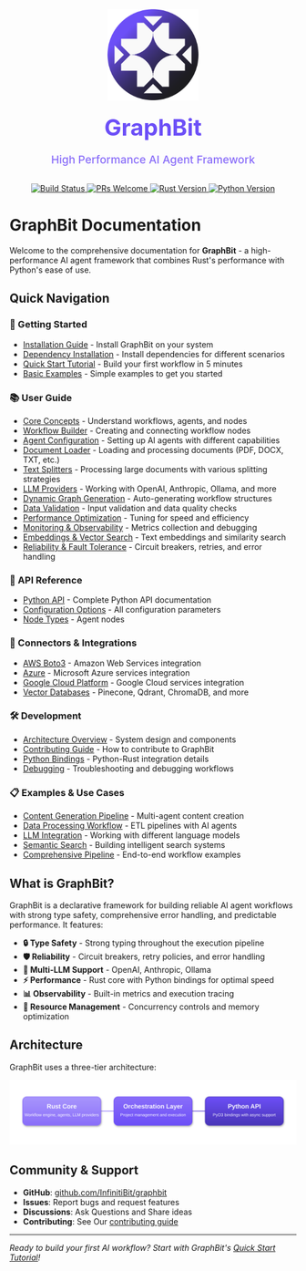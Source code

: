 <div align="center">

<p align="center">
    <img src="assets/logo(circle).png" width="160px" alt="GraphBit Logo" />
</p>

<h1 align="center" style="margin: 20px 0; color: #6C4FF7; font-size: 2.5rem; font-weight: 700;">GraphBit</h1>

<p align="center" style="margin: 10px 0 30px 0; color: #8A6EF9; font-size: 1.2rem; font-weight: 500;">High Performance AI Agent Framework</p>

<a href="https://github.com/InfinitiBit/graphbit/actions/workflows/update-docs.yml">
  <img src="https://img.shields.io/github/actions/workflow/status/InfinitiBit/graphbit/update-docs.yml?branch=main" alt="Build Status">
</a>
<a href="https://github.com/InfinitiBit/graphbit/blob/main/CONTRIBUTING.md">
  <img src="https://img.shields.io/badge/PRs-welcome-brightgreen.svg" alt="PRs Welcome">
</a>
<a href="https://www.rust-lang.org">
  <img src="https://img.shields.io/badge/rust-1.70+-blue.svg" alt="Rust Version">
</a>
<a href="https://www.python.org">
  <img src="https://img.shields.io/badge/python-3.10--3.13-blue.svg" alt="Python Version">
</a>


</div>


# GraphBit Documentation

Welcome to the comprehensive documentation for **GraphBit** - a high-performance AI agent framework that combines Rust's performance with Python's ease of use.

## Quick Navigation

### 🚀 Getting Started
- [Installation Guide](getting-started/installation.md) - Install GraphBit on your system
- [Dependency Installation](getting-started/dependency-installation.md) - Install dependencies for different scenarios
- [Quick Start Tutorial](getting-started/quickstart.md) - Build your first workflow in 5 minutes
- [Basic Examples](getting-started/examples.md) - Simple examples to get you started

### 📚 User Guide
- [Core Concepts](user-guide/concepts.md) - Understand workflows, agents, and nodes
- [Workflow Builder](user-guide/workflow-builder.md) - Creating and connecting workflow nodes
- [Agent Configuration](user-guide/agents.md) - Setting up AI agents with different capabilities
- [Document Loader](user-guide/document-loader.md) - Loading and processing documents (PDF, DOCX, TXT, etc.)
- [Text Splitters](user-guide/text-splitters.md) - Processing large documents with various splitting strategies
- [LLM Providers](user-guide/llm-providers.md) - Working with OpenAI, Anthropic, Ollama, and more
- [Dynamic Graph Generation](user-guide/dynamics-graph.md) - Auto-generating workflow structures
- [Data Validation](user-guide/validation.md) - Input validation and data quality checks
- [Performance Optimization](user-guide/performance.md) - Tuning for speed and efficiency
- [Monitoring & Observability](user-guide/monitoring.md) - Metrics collection and debugging
- [Embeddings & Vector Search](user-guide/embeddings.md) - Text embeddings and similarity search
- [Reliability & Fault Tolerance](user-guide/reliability.md) - Circuit breakers, retries, and error handling

### 🔧 API Reference
- [Python API](api-reference/python-api.md) - Complete Python API documentation
- [Configuration Options](api-reference/configuration.md) - All configuration parameters
- [Node Types](api-reference/node-types.md) - Agent nodes

### 🔗 Connectors & Integrations
- [AWS Boto3](connector/aws_boto3.md) - Amazon Web Services integration
- [Azure](connector/azure.md) - Microsoft Azure services integration
- [Google Cloud Platform](connector/google_cloud_platform.md) - Google Cloud services integration
- [Vector Databases](connector/pinecone_integration.md) - Pinecone, Qdrant, ChromaDB, and more

### 🛠️ Development
- [Architecture Overview](development/architecture.md) - System design and components
- [Contributing Guide](development/contributing.md) - How to contribute to GraphBit
- [Python Bindings](development/python-bindings.md) - Python-Rust integration details
- [Debugging](development/debugging.md) - Troubleshooting and debugging workflows

### 📋 Examples & Use Cases
- [Content Generation Pipeline](examples/content-generation.md) - Multi-agent content creation
- [Data Processing Workflow](examples/data-processing.md) - ETL pipelines with AI agents
- [LLM Integration](examples/llm-integration.md) - Working with different language models
- [Semantic Search](examples/semantic-search.md) - Building intelligent search systems
- [Comprehensive Pipeline](examples/comprehensive-pipeline.md) - End-to-end workflow examples

## What is GraphBit?

GraphBit is a declarative framework for building reliable AI agent workflows with strong type safety, comprehensive error handling, and predictable performance. It features:

- **🔒 Type Safety** - Strong typing throughout the execution pipeline
- **🛡️ Reliability** - Circuit breakers, retry policies, and error handling  
- **🤖 Multi-LLM Support** - OpenAI, Anthropic, Ollama
- **⚡ Performance** - Rust core with Python bindings for optimal speed
- **📊 Observability** - Built-in metrics and execution tracing
- **🔧 Resource Management** - Concurrency controls and memory optimization

## Architecture

GraphBit uses a three-tier architecture:

![GraphBit Three-Tier Architecture](assets/three-tier-architecture.svg)

## Community & Support

- **GitHub**: [github.com/InfinitiBit/graphbit](https://github.com/InfinitiBit/graphbit)
- **Issues**: Report bugs and request features
- **Discussions**: Ask Questions and Share ideas
- **Contributing**: See Our [contributing guide](development/contributing.md)


---

*Ready to build your first AI workflow? Start with GraphBit's [Quick Start Tutorial](getting-started/quickstart.md)!* 
